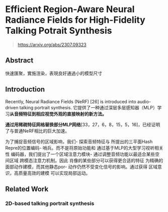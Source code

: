# Efficient Region-Aware Neural Radiance Fields for High-Fidelity Talking Potrait Synthesis

> https://arxiv.org/abs/2307.09323





## Abstract

快速匯聚，實施渲染，表現良好通過小的模型尺寸





## Introduction



 Recently, Neural Radiance Fields (NeRF) [26]
is introduced into audio-driven talking portrait synthesis. 它提供了一种通过深层多层感知器（MLP）学习**从音频特征到相应视觉外观的直接映射的新方法。**



**通过用稀疏特征网格替换部分MLP网络**[33，27，6，8，15，5，16]，已经证明了与普通NeRF相比的巨大加速。







为了捕捉音频信号的区域影响，我们-
探索音频特征与
所提出的三平面Hash Repre的位置编码-
哨兵。而不是将原始功能和
通过基于MLP的大型学习视听相关性
编码器，我们提出了一个区域注意力模块-
通过调整音频功能以最适合某些空间区域
跨模态注意力机制。因此
肖像的某些部分可以获得更合适的特征
为精确的面部动作建模，而其他静态por-
动作仍然不受变化信号的影响。通过获得
区域意识，高质量高效的建模
可以实现局部运动。





## Related Work

### 2D-based talking portrait synthesis

